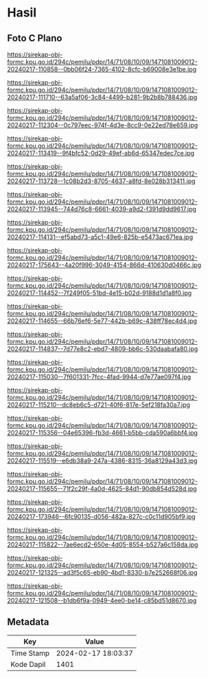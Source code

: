 # Hasil

## Foto C Plano

https://sirekap-obj-formc.kpu.go.id/294c/pemilu/pdpr/14/71/08/10/09/1471081009012-20240217-110858--0bb06f24-7365-4102-8cfc-b69008e3e1be.jpg

https://sirekap-obj-formc.kpu.go.id/294c/pemilu/pdpr/14/71/08/10/09/1471081009012-20240217-111710--63a5af06-3c84-4499-b281-9b2b8b788436.jpg

https://sirekap-obj-formc.kpu.go.id/294c/pemilu/pdpr/14/71/08/10/09/1471081009012-20240217-112304--0c797eec-974f-4d3e-8cc9-0e22ed78e659.jpg

https://sirekap-obj-formc.kpu.go.id/294c/pemilu/pdpr/14/71/08/10/09/1471081009012-20240217-113419--9f4bfc52-0d29-49ef-ab6d-65347edec7ce.jpg

https://sirekap-obj-formc.kpu.go.id/294c/pemilu/pdpr/14/71/08/10/09/1471081009012-20240217-113728--1c08b2d3-8705-4637-a8fd-8e028b313411.jpg

https://sirekap-obj-formc.kpu.go.id/294c/pemilu/pdpr/14/71/08/10/09/1471081009012-20240217-113945--744d76c8-6661-4039-a9d2-f391d9dd9617.jpg

https://sirekap-obj-formc.kpu.go.id/294c/pemilu/pdpr/14/71/08/10/09/1471081009012-20240217-114131--ef5abd73-a5c1-49e6-825b-e5473ac671ea.jpg

https://sirekap-obj-formc.kpu.go.id/294c/pemilu/pdpr/14/71/08/10/09/1471081009012-20240217-175643--4a20f996-3049-4154-866d-410630d0466c.jpg

https://sirekap-obj-formc.kpu.go.id/294c/pemilu/pdpr/14/71/08/10/09/1471081009012-20240217-114452--7f249f05-51bd-4e15-b02d-9188d1d1a8f0.jpg

https://sirekap-obj-formc.kpu.go.id/294c/pemilu/pdpr/14/71/08/10/09/1471081009012-20240217-114655--66b76ef6-5e77-442b-b69c-438ff78ec4d4.jpg

https://sirekap-obj-formc.kpu.go.id/294c/pemilu/pdpr/14/71/08/10/09/1471081009012-20240217-114837--7d77e8c2-ebd7-4809-bb6c-530daabafa80.jpg

https://sirekap-obj-formc.kpu.go.id/294c/pemilu/pdpr/14/71/08/10/09/1471081009012-20240217-115030--7f601331-7fcc-4fad-9944-d7e77ae097f4.jpg

https://sirekap-obj-formc.kpu.go.id/294c/pemilu/pdpr/14/71/08/10/09/1471081009012-20240217-115210--dc8eb6c5-d721-40f6-817e-5ef218fa30a7.jpg

https://sirekap-obj-formc.kpu.go.id/294c/pemilu/pdpr/14/71/08/10/09/1471081009012-20240217-115356--04e65396-fb3d-4661-b5bb-cda590a6bbf4.jpg

https://sirekap-obj-formc.kpu.go.id/294c/pemilu/pdpr/14/71/08/10/09/1471081009012-20240217-115519--e6db38a9-247a-4386-8315-36a8129a43d3.jpg

https://sirekap-obj-formc.kpu.go.id/294c/pemilu/pdpr/14/71/08/10/09/1471081009012-20240217-115655--71f2c29f-4a0d-4625-84d1-90db854d528d.jpg

https://sirekap-obj-formc.kpu.go.id/294c/pemilu/pdpr/14/71/08/10/09/1471081009012-20240217-173946--6fc90135-d056-482a-827c-c0c11d905bf9.jpg

https://sirekap-obj-formc.kpu.go.id/294c/pemilu/pdpr/14/71/08/10/09/1471081009012-20240217-115822--7ae6ecd2-650e-4d05-8554-b527a6c158da.jpg

https://sirekap-obj-formc.kpu.go.id/294c/pemilu/pdpr/14/71/08/10/09/1471081009012-20240217-121325--ad3f5c65-eb90-4bd1-8330-b7e252668f06.jpg

https://sirekap-obj-formc.kpu.go.id/294c/pemilu/pdpr/14/71/08/10/09/1471081009012-20240217-121508--b1db6f9a-0949-4ee0-be14-c85bd51d8670.jpg


## Metadata

| Key        | Value               |
| ---------- | ------------------- |
| Time Stamp | 2024-02-17 18:03:37 |
| Kode Dapil | 1401                |



